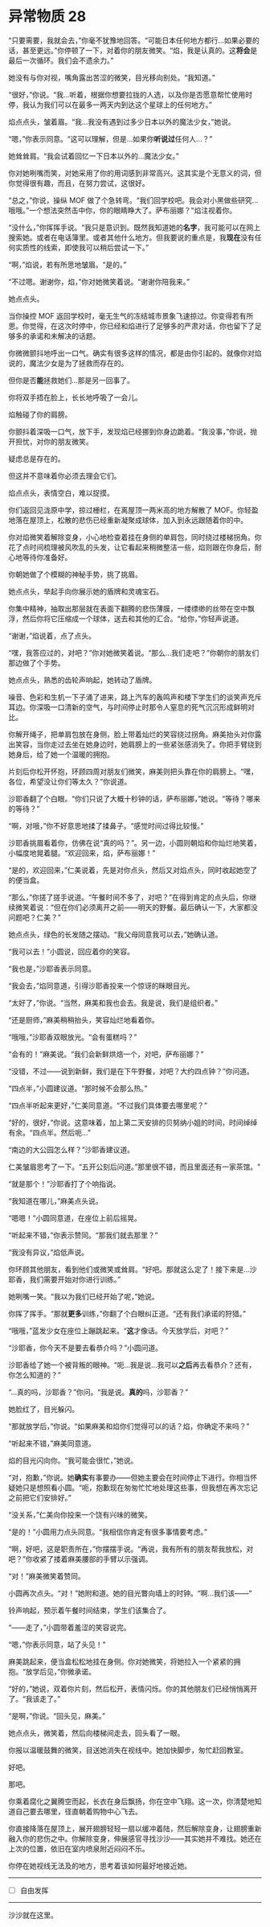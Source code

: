 # 异常物质 28

“只要需要，我就会去，”你毫不犹豫地回答。“可能日本任何地方都行...如果必要的话，甚至更远。”你停顿了一下，对着你的朋友微笑。“焰，我是认真的。这**将会**是最后一次循环。我们会不遗余力。”

她没有与你对视，嘴角露出苦涩的微笑，目光移向别处。“我知道。”

“很好，”你说。“我...听着，根据你想要拉拢的人选，以及你是否愿意帮忙使用时停，我认为我们可以在最多一两天内到达这个星球上的任何地方。”

焰点点头，皱着眉。“我...我没有遇到过多少日本以外的魔法少女，”她说。

“嗯，”你表示同意。“这可以理解，但是...如果你**听说过**任何人...？”

她耸耸肩。“我会试着回忆一下日本以外的...魔法少女。”

你对她咧嘴而笑，对她采用了你的用词感到非常高兴。这其实是个无意义的词，但你觉得很有趣，而且，在努力尝试，这很好。

“总之，”你说，操纵 MOF 做了个急转弯。“我们回学校吧。我会对小黑做些研究...哦哦。”一个想法突然击中你，你的眼睛睁大了。萨布丽娜？"焰注视着你。

“没什么，”你挥挥手说。“我只是意识到。既然我知道她的**名字**，我可能可以在网上搜索她。或者在电话簿里。或者其他什么地方。但我要说的重点是，我**现在**没有任何实质性的线索，即使我可以稍后尝试一下。”

“啊，”焰说，若有所思地皱眉。“是的。”

“不过嗯。谢谢你，焰，”你对她微笑着说。“谢谢你陪我来。”

她点点头。

当你操控 MOF 返回学校时，毫无生气的冻结城市景象飞速掠过。你变得若有所思。你觉得，在这次时停中，你已经和焰进行了足够多的严肃对话，你也留下了足够多的承诺和未解决的话题。

你微微颤抖地呼出一口气。确实有很多这样的情况，都是由你引起的。就像你对焰说的，魔法少女是为了拯救而存在的。

但你是否**能**拯救她们...那是另一回事了。

你将双手捂在脸上，长长地呼吸了一会儿。

焰触碰了你的肩膀。

你颤抖着深吸一口气，放下手，发现焰已经挪到你身边跪着。“我没事，”你说，抛开担忧，对你的朋友微笑。

疑虑总是存在的。

但这并不意味着你必须去理会它们。

焰点点头，表情空白，难以捉摸。

你们返回见泷原中学，掠过栅栏，在离屋顶一两米高的地方解散了 MOF。你轻盈地落在屋顶上，松散的悲伤已经重新凝聚成球体，加入到永远跟随着你的中。

你对焰微笑着解除变身，小心地检查着挂在身侧的单肩包，同时绕过楼梯拐角。你花了点时间梳理被风吹乱的头发，让它看起来稍微整洁一些，焰则跟在你身后，耐心地等待你准备好。

你朝她做了个模糊的神秘手势，挑了挑眉。

她点点头，举起手向你展示她的盾牌和灵魂宝石。

你集中精神，抽取出那层就在表面下翻腾的悲伤薄膜，一缕缥缈的丝带在空中飘浮，然后你将它压缩成一个球体，送去和其他的汇合。“给你，”你轻声说道。

“谢谢，”焰说着，点了点头。

“嘿，我答应过的，对吧？”你对她微笑着说。“那么...我们走吧？”你朝你的朋友们那边做了个手势。

她点点头，熟悉的齿轮声响起，她转动了盾牌。

噪音、色彩和生机一下子涌了进来，路上汽车的轰鸣声和楼下学生们的谈笑声充斥耳边。你深吸一口清新的空气，与时间停止时那令人窒息的死气沉沉形成鲜明对比。

你解开绳子，把单肩包放在身侧，脸上带着灿烂的笑容绕过拐角。麻美抬头对你露出笑容，当你走过去坐在她身边时，她肩膀上的一些紧张感消失了。你把手臂绕到她身后，给了她一个温暖的拥抱。

片刻后你松开怀抱，环顾四周对朋友们微笑，麻美则把头靠在你的肩膀上。“嘿，各位，希望没让你们等太久？”你说道。

沙耶香翻了个白眼。“你们只说了大概十秒钟的话，萨布丽娜，”她说。“等待？哪来的等待？”

“啊，对哦，”你不好意思地揉了揉鼻子。“感觉时间过得比较慢。”

沙耶香挑眉看着你，仿佛在说“真的吗？”。另一边，小圆则朝焰和你灿烂地笑着，小幅度地晃着腿。“欢迎回来，焰，萨布丽娜！”

“是的，欢迎回来，”仁美说着，先是对你点头，然后又对焰点头，同时收起她空了的便当盒。

“那么，”你搓了搓手说道。“午餐时间不多了，对吧？”在得到肯定的点头后，你继续微笑着说：“但在你们必须离开之前——明天的野餐。最后确认一下，大家都没问题吧？仁美？”

她点点头，绿色的长发随之摆动。“我父母同意我可以去，”她确认道。

“我可以去！”小圆说，回应着你的笑容。

“我也是，”沙耶香表示同意。

“我会去，”焰同意道，引得沙耶香投来一个惊讶的眯眼目光。

“太好了，”你说。“当然，麻美和我也会去。我是说，我们是组织者。”

“还是厨师，”麻美稍稍抬头，笑容灿烂地看着你。

“哦哦，”沙耶香双眼放光。“会有蛋糕吗？”

“会有的！”麻美说。“我们会新鲜烘焙一个，对吧，萨布丽娜？”

“没错，不过——说到新鲜，我们是在下午野餐，对吧？大约四点钟？”你问道。

“四点半，”小圆建议道。“那时候不会那么热。”

“四点半听起来更好，”仁美同意道。“不过我们具体要去哪里呢？”

“好的，很好，”你说。这意味着，加上第二天安排的贝努纳小姐的时间，时间绰绰有余。“四点半。然后呃...”

“南边的大公园怎么样？”沙耶香建议道。

仁美皱眉思考了一下。“五开公刻后问道。”那里很不错，而且里面还有一家茶馆。"

“就是那个！”沙耶香打了个响指说。

“我知道在哪儿，”麻美点头说。

“嗯嗯！”小圆同意道，在座位上前后摇晃。

“听起来不错，”你表示赞同。“那我们就去那里？”

“我没有异议，”焰低声说。

你环顾其他朋友，看到他们或微笑或耸肩。“好吧。那就这么定了！接下来是...沙耶香，我们需要开始对你进行训练。”

她咧嘴一笑。“我以为我们已经开始了呢，”她说。

你挥了挥手。“那就**更多**训练，”你翻了个白眼纠正道。“还有我们承诺的狩猎。”

“哦哦，”蓝发少女在座位上蹦跳起来。“**这**才像话。今天放学后，对吧？”

“沙耶香，你今天不是要去看恭介吗？”小圆问道。

沙耶香给了她一个被背叛的眼神。“呃...我是说...我可以**之后**再去看恭介？还有，你怎么知道的？”

“...真的吗，沙耶香？”你问。“我是说。**真的**吗，沙耶香？”

她脸红了，目光躲闪。

“那就放学后，”你说。“如果麻美和焰你们觉得可以的话？焰，你确定不来吗？”

“听起来不错，”麻美同意道。

焰的目光闪向你。“我可能会很忙，”她说。

“对，抱歉，”你说。她**确实**有事要办——但她主要会在时间停止下进行。你相当怀疑她只是想照看小圆。“呃，抱歉现在匆匆忙忙地处理这些事，但我想在再次忘记之前把它们安排好。”

“没关系，”仁美向你投来一个饶有兴味的微笑。

“是的！”小圆用力点头同意。“我相信你肯定有很多事情要考虑。”

“啊，好吧，这是职责所在，”你摆摆手说。“再说，我有所有的朋友帮我放松，对吧？”你收紧了搂着麻美腰部的手臂以示强调。

“对！”麻美微笑着赞同。

小圆再次点头。“对！”她附和道。她的目光瞥向墙上的时钟。“啊...我们该——”

铃声响起，预示着午餐时间结束，学生们该集合了。

“——走了，”小圆带着羞涩的笑容说完。

“嗯，”你表示同意，站了头见！"

麻美跳起来，便当盒松松地挂在身侧。你对她微笑，将她拉入一个紧紧的拥抱。“放学后见，”你微承诺。

“好的，”她说，双着你片刻，然后松开，表情闪烁。你的其他朋友们已经悄悄离开了。“我该走了。”

“是啊，”你说。“回头见，麻美。”

她点点头，微笑着，然后向楼梯间走去，回头看了一眼。

你报以温暖鼓舞的微笑，目送她消失在视线中。她加快脚步，匆忙赶回教室。

好吧。

那吧。

你乘着腐化之翼腾空而起，长衣在身后飘扬，你在空中飞翔。这一次，你清楚地知道自己要去哪里，径直朝着购物中心飞去。

你直接降落在屋顶上，展开翅膀轻轻一扇以缓冲着陆，然后解除变身，让翅膀重新融入你的悲伤之中。你解除变身，伸展感官寻找沙沙——其实她并不难找。她还在上次的位置，依旧在室内喷泉附近闷闷不乐。

你停在她视线无法及的地方，思考着该如何最好地接近她。

---

- [ ] 自由发挥

---

沙沙就在这里。
